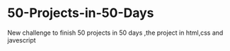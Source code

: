 # 50-Projects-in-50-Days
New challenge to finish 50 projects in 50 days ,the project in html,css and javescript
